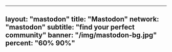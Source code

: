 
---
layout: "mastodon"
title: "Mastodon"
network: "mastodon"
subtitle: "find your perfect community"
banner: "/img/mastodon-bg.jpg"
percent: "60% 90%"
---
